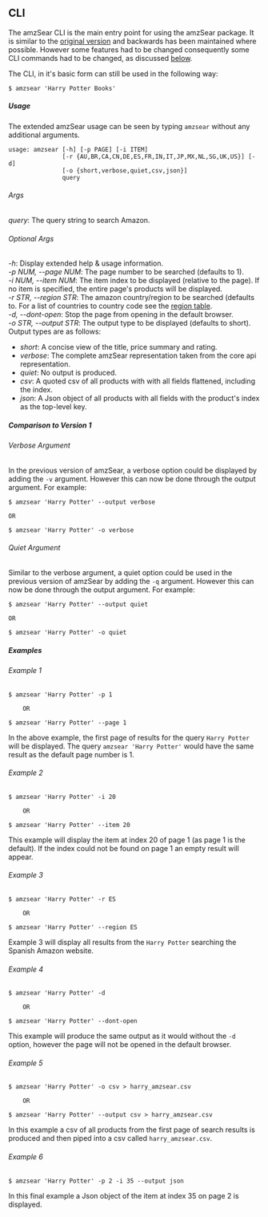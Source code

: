 ## CLI

The amzSear CLI is the main entry point for using the amzSear package. It is similar to the [original version](../../legacy/v1) and backwards has been maintained where possible. However some features had to be changed consequently some CLI commands had to be changed, as discussed [below](#comparison-to-version-1).

The CLI, in it's basic form can still be used in the following way:

```
$ amzsear 'Harry Potter Books'
```

<a name="usage"></a>
##### Usage

The extended amzSear usage can be seen by typing `amzsear` without any additional arguments.

```
usage: amzsear [-h] [-p PAGE] [-i ITEM]
               [-r {AU,BR,CA,CN,DE,ES,FR,IN,IT,JP,MX,NL,SG,UK,US}] [-d]
               [-o {short,verbose,quiet,csv,json}]
               query
```

###### Args
*query*: The query string to search Amazon.

###### Optional Args
*-h*: Display extended help & usage information.  
*-p NUM, --page NUM*: The page number to be searched (defaults to 1).  
*-i NUM, --item NUM*: The item index to be displayed (relative to the page). If no item is specified, the entire page's products will be displayed.  
*-r STR, --region STR*: The amazon country/region to be searched (defaults to. For a list of countries to country code see the [region table](../regions.md).  
*-d, --dont-open*: Stop the page from opening in the default browser.  
*-o STR, --output STR*: The output type to be displayed (defaults to short). Output types are as follows:
* *short*: A concise view of the title, price summary and rating.
* *verbose*: The complete amzSear representation taken from the core api representation.
* *quiet*: No output is produced.
* *csv*: A quoted csv of all products with with all fields flattened, including the index.
* *json*: A Json object of all products with all fields with the product's index as the top-level key.

<a name="comparison-to-version-1"></a>
##### Comparison to Version 1

###### Verbose Argument
In the previous version of amzSear, a verbose option could be displayed by adding the `-v` argument. However this can now be done through the output argument. For example:
```
$ amzsear 'Harry Potter' --output verbose

OR

$ amzsear 'Harry Potter' -o verbose
```

###### Quiet Argument
Similar to the verbose argument, a quiet option could be used in the previous version of amzSear by adding the `-q` argument. However this can now be done through the output argument. For example:
```
$ amzsear 'Harry Potter' --output quiet

OR

$ amzsear 'Harry Potter' -o quiet
```

<a name="examples"></a>
##### Examples

###### Example 1
```
$ amzsear 'Harry Potter' -p 1

	OR

$ amzsear 'Harry Potter' --page 1
```
In the above example, the first page of results for the query `Harry Potter` will be displayed. The query `amzsear 'Harry Potter'` would have the same result as the default page number is 1.

###### Example 2
```
$ amzsear 'Harry Potter' -i 20

	OR

$ amzsear 'Harry Potter' --item 20
```
This example will display the item at index 20 of page 1 (as page 1 is the default). If the index could not be found on page 1 an empty result will appear.

###### Example 3
```
$ amzsear 'Harry Potter' -r ES

	OR
    
$ amzsear 'Harry Potter' --region ES
```
Example 3 will display all results from the `Harry Potter` searching the Spanish Amazon website. 

###### Example 4
```
$ amzsear 'Harry Potter' -d

	OR
    
$ amzsear 'Harry Potter' --dont-open
```
This example will produce the same output as it would without the `-d` option, however the page will not be opened in the default browser.

###### Example 5
```
$ amzsear 'Harry Potter' -o csv > harry_amzsear.csv

	OR
    
$ amzsear 'Harry Potter' --output csv > harry_amzsear.csv
```
In this example a csv of all products from the first page of search results is produced and then piped into a csv called `harry_amzsear.csv`.

###### Example 6
```
$ amzsear 'Harry Potter' -p 2 -i 35 --output json
```
In this final example a Json object of the item at index 35 on page 2 is displayed.



